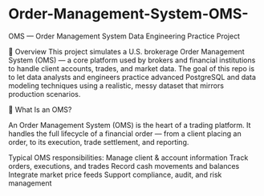 # Order-Management-System-OMS-
OMS — Order Management System Data Engineering Practice Project

📘 Overview
This project simulates a U.S. brokerage Order Management System (OMS) — a core platform used by brokers and financial institutions to handle client accounts, trades, and market data.
The goal of this repo is to let data analysts and engineers practice advanced PostgreSQL and data modeling techniques using a realistic, messy dataset that mirrors production scenarios.


🧩 What Is an OMS?

An Order Management System (OMS) is the heart of a trading platform.
It handles the full lifecycle of a financial order — from a client placing an order, to its execution, trade settlement, and reporting.

Typical OMS responsibilities:
Manage client & account information
Track orders, executions, and trades
Record cash movements and balances
Integrate market price feeds
Support compliance, audit, and risk management
